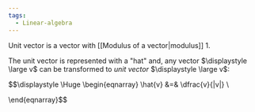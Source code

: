 ```yaml
---
tags:
  - Linear-algebra
---
```

Unit vector is a vector with [[Modulus of a vector|modulus]] 1.

The unit vector is represented with a "hat" and, any vector $\displaystyle \large v$ can be transformed to *unit vector* $\displaystyle \large v$:

$$\displaystyle \Huge \begin{eqnarray} 
\hat{v} &=& \dfrac{v}{|v|} \\

\end{eqnarray}$$